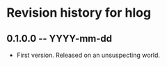 # Revision history for hlog

## 0.1.0.0 -- YYYY-mm-dd

* First version. Released on an unsuspecting world.
